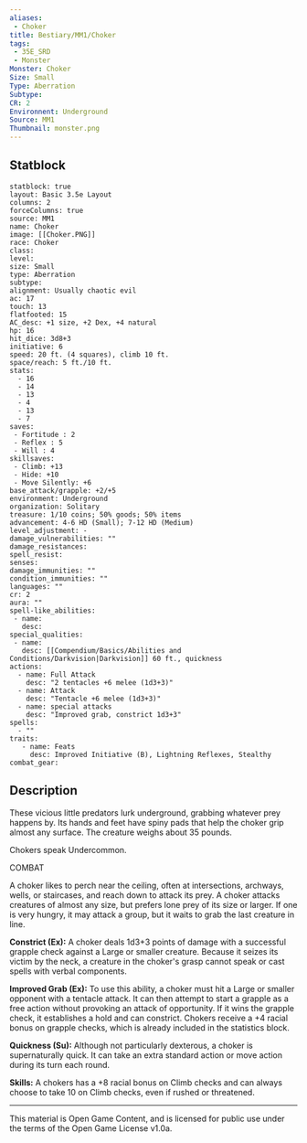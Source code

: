 ```yaml
---
aliases:
 - Choker
title: Bestiary/MM1/Choker
tags: 
 - 35E_SRD
 - Monster
Monster: Choker
Size: Small
Type: Aberration
Subtype: 
CR: 2
Environnent: Underground
Source: MM1
Thumbnail: monster.png
---
```


## Statblock

```statblock
statblock: true
layout: Basic 3.5e Layout
columns: 2
forceColumns: true
source: MM1 
name: Choker
image: [[Choker.PNG]]
race: Choker
class: 
level: 
size: Small
type: Aberration
subtype: 
alignment: Usually chaotic evil
ac: 17
touch: 13
flatfooted: 15
AC_desc: +1 size, +2 Dex, +4 natural
hp: 16
hit_dice: 3d8+3
initiative: 6
speed: 20 ft. (4 squares), climb 10 ft.
space/reach: 5 ft./10 ft.
stats:
  - 16
  - 14
  - 13
  - 4
  - 13
  - 7
saves:
 - Fortitude : 2
 - Reflex : 5
 - Will : 4
skillsaves:
 - Climb: +13
 - Hide: +10
 - Move Silently: +6
base_attack/grapple: +2/+5
environment: Underground
organization: Solitary
treasure: 1/10 coins; 50% goods; 50% items
advancement: 4-6 HD (Small); 7-12 HD (Medium)
level_adjustment: -
damage_vulnerabilities: ""
damage_resistances: 
spell_resist: 
senses: 
damage_immunities: ""
condition_immunities: ""
languages: ""
cr: 2
aura: ""
spell-like_abilities:
 - name: 
   desc: 
special_qualities:
 - name:
   desc: [[Compendium/Basics/Abilities and Conditions/Darkvision|Darkvision]] 60 ft., quickness
actions:
  - name: Full Attack
    desc: "2 tentacles +6 melee (1d3+3)"
  - name: Attack
    desc: "Tentacle +6 melee (1d3+3)"
  - name: special attacks
    desc: "Improved grab, constrict 1d3+3"
spells:
  - ""
traits:
   - name: Feats
     desc: Improved Initiative (B), Lightning Reflexes, Stealthy
combat_gear:  
```

## Description



These vicious little predators lurk underground, grabbing whatever prey happens by. Its hands and feet have spiny pads that help the choker grip almost any surface. The creature weighs about 35 pounds.

Chokers speak Undercommon.

COMBAT

A choker likes to perch near the ceiling, often at intersections, archways, wells, or staircases, and reach down to attack its prey. A choker attacks creatures of almost any size, but prefers lone prey of its size or larger. If one is very hungry, it may attack a group, but it waits to grab the last creature in line.


**Constrict (Ex):** A choker deals 1d3+3 points of damage with a successful grapple check against a Large or smaller creature. Because it seizes its victim by the neck, a creature in the choker's grasp cannot speak or cast spells with verbal components.


**Improved Grab (Ex):** To use this ability, a choker must hit a Large or smaller opponent with a tentacle attack. It can then attempt to start a grapple as a free action without provoking an attack of opportunity. If it wins the grapple check, it establishes a hold and can constrict. Chokers receive a +4 racial bonus on grapple checks, which is already included in the statistics block.


**Quickness (Su):** Although not particularly dexterous, a choker is supernaturally quick. It can take an extra standard action or move action during its turn each round.


**Skills:** A chokers has a +8 racial bonus on Climb checks and can always choose to take 10 on Climb checks, even if rushed or threatened.

---

This material is Open Game Content, and is licensed for public use under the terms of the Open Game License v1.0a.
